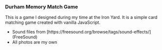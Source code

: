 ### Durham Memory Match Game

This is a game I designed during my time at the Iron Yard. It is a simple card matching game created with vanilla JavaScript.

<ul>
  <li>Sound files from [https://freesound.org/browse/tags/sound-effects/](FreeSound)</li>
  <li>All photos are my own</li>
</ul>

